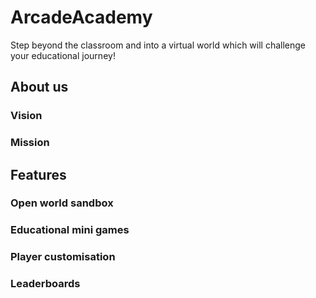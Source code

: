 # ArcadeAcademy

Step beyond the classroom and into a virtual world which will challenge your educational journey!

<h2> About us </h2>

<h3> Vision </h3>

<h3> Mission </h3>

<h2> Features </h2>

<h3> Open world sandbox </h3>

<h3> Educational mini games </h3>

<h3> Player customisation </h3>

<h3> Leaderboards </h3>


